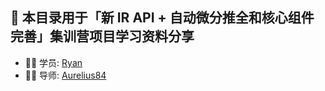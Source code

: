 ## 🚀 本目录用于「新 IR API + 自动微分推全和核心组件完善」集训营项目学习资料分享

- 👨‍💻 学员: [Ryan](https://github.com/drryanhuang)
- 👦🏻​ 导师: [Aurelius84](https://github.com/Aurelius84)